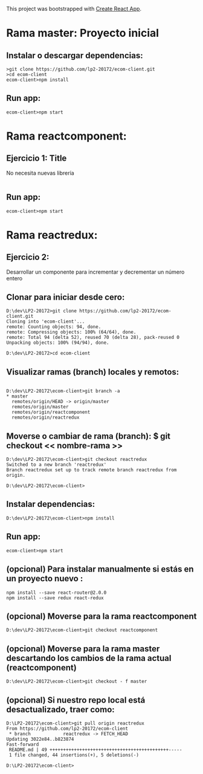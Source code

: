 This project was bootstrapped with [Create React App](https://github.com/facebookincubator/create-react-app).

# Rama master: Proyecto inicial
## Instalar o descargar dependencias:

```
>git clone https://github.com/lp2-20172/ecom-client.git
>cd ecom-client
ecom-client>npm install

```
## Run app:
```
ecom-client>npm start
```


# Rama reactcomponent: 
## Ejercicio 1: Title
No necesita nuevas librería
```

```
## Run app:
```
ecom-client>npm start
```

# Rama reactredux: 
## Ejercicio 2:
Desarrollar un componente para incrementar y decrementar un número entero

## Clonar para iniciar desde cero:
```
D:\dev\LP2-20172>git clone https://github.com/lp2-20172/ecom-client.git
Cloning into 'ecom-client'...
remote: Counting objects: 94, done.
remote: Compressing objects: 100% (64/64), done.
remote: Total 94 (delta 52), reused 70 (delta 28), pack-reused 0
Unpacking objects: 100% (94/94), done.

D:\dev\LP2-20172>cd ecom-client
```
## Visualizar ramas (branch) locales y remotos:
```

D:\dev\LP2-20172\ecom-client>git branch -a
* master
  remotes/origin/HEAD -> origin/master
  remotes/origin/master
  remotes/origin/reactcomponent
  remotes/origin/reactredux
```

## Moverse o cambiar de rama (branch): $ git checkout << nombre-rama >>
```
D:\dev\LP2-20172\ecom-client>git checkout reactredux
Switched to a new branch 'reactredux'
Branch reactredux set up to track remote branch reactredux from origin.

D:\dev\LP2-20172\ecom-client>
```



## Instalar dependencias:
```
D:\dev\LP2-20172\ecom-client>npm install
```

## Run app:
```
ecom-client>npm start
```

## (opcional) Para instalar manualmente si estás en un proyecto nuevo :
```
npm install --save react-router@2.0.0
npm install --save redux react-redux
```

## (opcional) Moverse para la rama reactcomponent
```
D:\dev\LP2-20172\ecom-client>git checkout reactcomponent
```

## (opcional) Moverse para la rama master descartando los cambios de la rama actual (reactcomponent)
```
D:\dev\LP2-20172\ecom-client>git checkout - f master
```
## (opcional) Si nuestro repo local está desactualizado, traer como:
```
D:\LP2-20172\ecom-client>git pull origin reactredux
From https://github.com/lp2-20172/ecom-client
 * branch            reactredux -> FETCH_HEAD
Updating 3022e84..b823874
Fast-forward
 README.md | 49 ++++++++++++++++++++++++++++++++++++++++++++-----
 1 file changed, 44 insertions(+), 5 deletions(-)

D:\LP2-20172\ecom-client>
```
